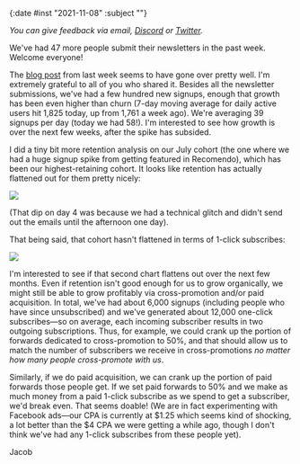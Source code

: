 {:date #inst "2021-11-08" :subject ""}

*You can give feedback via email, [Discord](https://discord.gg/xAumsfVyRd) or [Twitter](https://twitter.com/the_sample_umm).*

We've had 47 more people submit their newsletters in the past week. Welcome everyone!

The [blog post](https://thesample.ai/blog/10k-subscriptions/) from last week seems to have gone over pretty well. I'm extremely grateful to all of you who shared it. Besides all the newsletter submissions, we've had a few hundred new signups, enough that growth has been even higher than churn (7-day moving average for daily active users hit 1,825 today, up from 1,761 a week ago). We're averaging 39 signups per day (today we had 58!). I'm interested to see how growth is over the next few weeks, after the spike has subsided.

I did a tiny bit more retention analysis on our July cohort (the one where we had a huge signup spike from getting featured in Recomendo), which has been our highest-retaining cohort. It looks like retention has actually flattened out for them pretty nicely:

<img style="max-width: 450px" src="https://user-images.githubusercontent.com/3696602/140848179-393cc454-b7da-4df8-9927-f06310ed0f50.png">

(That dip on day 4 was because we had a technical glitch and didn't send out the emails until the afternoon one day).

That being said, that cohort hasn't flattened in terms of 1-click subscribes:

<img style="max-width: 450px" src="https://user-images.githubusercontent.com/3696602/140848500-35a53e40-d04d-4cc6-8ddb-ab01186072a4.png">

I'm interested to see if that second chart flattens out over the next few months. Even if retention isn't good enough for us to grow organically, we might still be able to grow profitably via cross-promotion and/or paid acquisition. In total, we've had about 6,000 signups (including people who have since unsubscribed) and we've generated about 12,000 one-click subscribes&mdash;so on average, each incoming subscriber results in two outgoing subscriptions. Thus, for example, we could crank up the portion of forwards dedicated to cross-promotion to 50%, and that should allow us to match the number of subscribers we receive in cross-promotions *no matter how many people cross-promote with us*.

Similarly, if we do paid acquisition, we can crank up the portion of paid forwards those people get. If we set paid forwards to 50% and we make as much money from a paid 1-click subscribe as we spend to get a subscriber, we'd break even. That seems doable! (We are in fact experimenting with Facebook ads&mdash;our CPA is currently at $1.25 which seems kind of shocking, a lot better than the $4 CPA we were getting a while ago, though I don't think we've had any 1-click subscribes from these people yet).

Jacob

